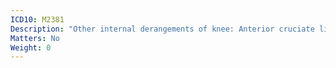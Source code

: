 ```yaml
---
ICD10: M2381
Description: "Other internal derangements of knee: Anterior cruciate ligament or Anterior horn of medial meniscus"
Matters: No
Weight: 0
---
```


